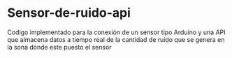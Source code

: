 # Sensor-de-ruido-api
Codigo implementado para la conexión de un sensor tipo Arduino y una API que almacena datos a tiempo real de la cantidad de ruido que se genera en la sona donde este puesto el sensor
